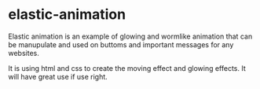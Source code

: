 # elastic-animation

Elastic animation is an example of glowing and wormlike animation that can be manupulate and used on buttoms and important messages for any websites.

It is using html and css to create the moving effect and glowing effects. It will have great use if use right.
